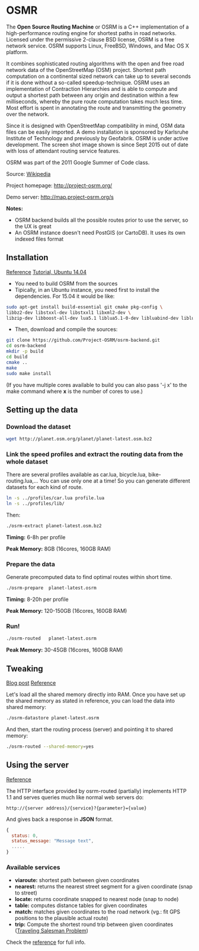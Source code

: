 # OSMR

The **Open Source Routing Machine** or OSRM is a C++ implementation of a high-performance routing engine for shortest paths in road networks. Licensed under the permissive 2-clause BSD license, OSRM is a free network service. OSRM supports Linux, FreeBSD, Windows, and Mac OS X platform.

It combines sophisticated routing algorithms with the open and free road network data of the OpenStreetMap (OSM) project. Shortest path computation on a continental sized network can take up to several seconds if it is done without a so-called speedup-technique. OSRM uses an implementation of Contraction Hierarchies and is able to compute and output a shortest path between any origin and destination within a few milliseconds, whereby the pure route computation takes much less time. Most effort is spent in annotating the route and transmitting the geometry over the network.

Since it is designed with OpenStreetMap compatibility in mind, OSM data files can be easily imported. A demo installation is sponsored by Karlsruhe Institute of Technology and previously by Geofabrik. OSRM is under active development. The screen shot image shown is since Sept 2015 out of date with loss of attendant routing service features.

OSRM was part of the 2011 Google Summer of Code class.

Source: [Wikipedia](https://en.wikipedia.org/wiki/Open_Source_Routing_Machine)

Project homepage: http://project-osrm.org/

Demo server: http://map.project-osrm.org/s

**Notes:**

* OSRM backend builds all the possible routes prior to use the server, so the UX is great
* An OSRM instance doesn't need PostGIS (or CartoDB). It uses its own indexed files format

## Installation

[Reference](https://github.com/Project-OSRM/osrm-backend/wiki/Building-OSRM)
[Tutorial, Ubuntu 14.04](https://www.digitalocean.com/community/tutorials/how-to-set-up-an-osrm-server-on-ubuntu-14-04)

* You need to build OSRM from the sources
* Tipically, in an Ubuntu instance, you need first to install the dependencies. For 15.04 it would be like:

```bash
sudo apt-get install build-essential git cmake pkg-config \
libbz2-dev libstxxl-dev libstxxl1 libxml2-dev \
libzip-dev libboost-all-dev lua5.1 liblua5.1-0-dev libluabind-dev libluajit-5.1-dev libtbb-dev
```

* Then, download and compile the sources:

```bash
git clone https://github.com/Project-OSRM/osrm-backend.git
cd osrm-backend
mkdir -p build
cd build
cmake ..
make
sudo make install
```

(If you have multiple cores available to build you can also pass '-j x' to the make command where **x** is the number of cores to use.)

## Setting up the data

### Download the dataset

```bash
wget http://planet.osm.org/planet/planet-latest.osm.bz2
```

### Link the speed profiles and extract the routing data from the whole dataset

There are several profiles available as car.lua, bicycle.lua, bike-routing.lua,... You can use only one at a time! So you can generate different datasets for each kind of route.

```bash
ln -s ../profiles/car.lua profile.lua
ln -s ../profiles/lib/

```

Then:

```bash
./osrm-extract planet-latest.osm.bz2
```

**Timing:** 6-8h per profile

**Peak Memory:** 8GB
(16cores, 160GB RAM)

### Prepare the data

Generate precomputed data to find optimal routes within short time.

```bash
./osrm-prepare  planet-latest.osrm
```

**Timing:** 8-20h per profile

**Peak Memory:** 120-150GB
(16cores, 160GB RAM)

### Run!

```bash
./osrm-routed   planet-latest.osrm
```

**Peak Memory:** 30-45GB
(16cores, 160GB RAM)

## Tweaking

[Blog post](https://www.mapbox.com/blog/osrm-shared-memory/)
[Reference](https://github.com/Project-OSRM/osrm-backend/wiki/Configuring-and-using-Shared-Memory)

Let's load all the shared memory directly into RAM. Once you have set up the shared memory as stated in reference, you can load the data into shared memory:

```bash
./osrm-datastore planet-latest.osrm
```

And then, start the routing process (server) and pointing it to shared memory:

```bash
./osrm-routed --shared-memory=yes
```

## Using the server

[Reference](https://github.com/Project-OSRM/osrm-backend/wiki/Server-api)

The HTTP interface provided by osrm-routed (partially) implements HTTP 1.1 and serves queries much like normal web servers do:

```
http://{server address}/{service}?{parameter}={value}
```

And gives back a response in **JSON** format.

```javascript
{
  status: 0,
  status_message: "Message text",
  .....
}
```

### Available services

* **viaroute:** shortest path between given coordinates
* **nearest:** returns the nearest street segment for a given coordinate (snap to street)
* **locate:** returns coordinate snapped to nearest node (snap to node)
* **table:** computes distance tables for given coordinates
* **match:** matches given coordinates to the road network (vg.: fit GPS positions to the plausible actual route)
* **trip:** Compute the shortest round trip between given coordinates ([Traveling Salesman Problem](https://en.wikipedia.org/wiki/Travelling_salesman_problem))

Check the [reference](https://github.com/Project-OSRM/osrm-backend/wiki/Server-api) for full info.

